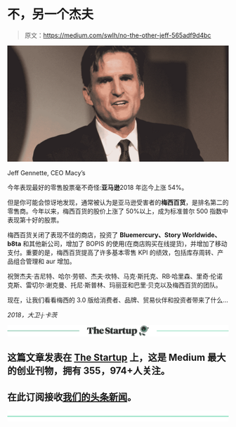 # 不，另一个杰夫

> 原文：<https://medium.com/swlh/no-the-other-jeff-565adf9d4bc>

![](img/ad8db23c41ac374478e7a2f518c9612a.png)

Jeff Gennette, CEO Macy’s

今年表现最好的零售股票毫不奇怪:**亚马逊**2018 年迄今上涨 54%。

但是你可能会惊讶地发现，通常被认为是亚马逊受害者的**梅西百货**，是排名第二的零售商。今年以来，梅西百货的股价上涨了 50%以上，成为标准普尔 500 指数中表现第十好的股票。

梅西百货关闭了表现不佳的商店，投资了 **Bluemercury、Story Worldwide、b8ta** 和其他新公司，增加了 BOPIS 的使用(在商店购买在线提货)，并增加了移动支付。重要的是，梅西百货提高了许多基本零售 KPI 的绩效，包括库存周转、产品组合管理和 aur 增加。

祝贺杰夫·吉尼特、哈尔·劳顿、杰夫·坎特、马克·斯托克、RB·哈里森、里奇·伦诺克斯、雷切尔·谢克曼、托尼·斯普林、玛丽亚和巴里·贝克以及梅西百货的团队。

现在，让我们看看梅西的 3.0 版给消费者、品牌、贸易伙伴和投资者带来了什么…

*2018，大卫·j·卡茨*

[![](img/308a8d84fb9b2fab43d66c117fcc4bb4.png)](https://medium.com/swlh)

## 这篇文章发表在 [The Startup](https://medium.com/swlh) 上，这是 Medium 最大的创业刊物，拥有 355，974+人关注。

## 在此订阅接收[我们的头条新闻](http://growthsupply.com/the-startup-newsletter/)。

[![](img/b0164736ea17a63403e660de5dedf91a.png)](https://medium.com/swlh)